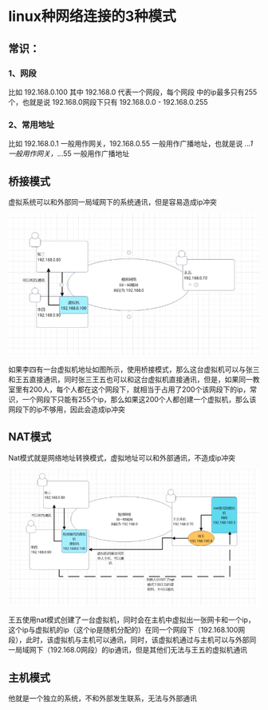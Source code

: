 # linux种网络连接的3种模式

## **常识：**

### 1、**网段**  

比如  192.168.0.100  其中  192.168.0  代表一个网段，每个网段 中的ip最多只有255个，也就是说  192.168.0网段下只有  192.168.0.0  -  192.168.0.255

 

### **2、常用地址**

比如 192.168.0.1 一般用作网关，192.168.0.55 一般用作广播地址，也就是说  *.*.*.1 一般用作网关，*.*.*.55 一般用作广播地址

 

## **桥接模式**

虚拟系统可以和外部同一局域网下的系统通讯，但是容易造成ip冲突

![img](./_pic01/wps20.jpg) 

如果李四有一台虚拟机地址如图所示，使用桥接模式，那么这台虚拟机可以与张三和王五直接通讯，同时张三王五也可以和这台虚拟机直接通讯，但是，如果同一教室里有200人，每个人都在这个网段下，就相当于占用了200个该网段下的ip，常识，一个网段下只能有255个ip，那么如果这200个人都创建一个虚拟机，那么该网段下的ip不够用，因此会造成ip冲突

 

## **NAT模式**

Nat模式就是网络地址转换模式，虚拟地址可以和外部通讯，不造成ip冲突

![img](./_pic01/wps21.jpg) 

王五使用nat模式创建了一台虚拟机，同时会在主机中虚拟出一张网卡和一个ip，这个ip与虚拟机的ip（这个ip是随机分配的）在同一个网段下（192.168.100网段），此时，该虚拟机与主机可以通讯，同时，该虚拟机通过与主机可以与外部同一局域网下（192.168.0网段）的ip通讯，但是其他们无法与王五的虚拟机通讯

 

## **主机模式**

他就是一个独立的系统，不和外部发生联系，无法与外部通讯